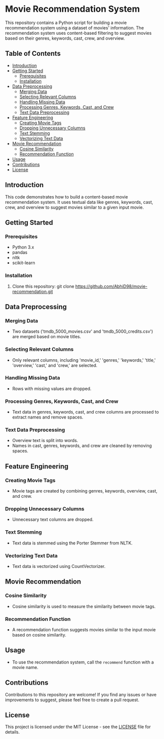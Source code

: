 # Movie Recommendation System

This repository contains a Python script for building a movie recommendation system using a dataset of movies' information. The recommendation system uses content-based filtering to suggest movies based on their genres, keywords, cast, crew, and overview.

## Table of Contents

- [Introduction](#introduction)
- [Getting Started](#getting-started)
  - [Prerequisites](#prerequisites)
  - [Installation](#installation)
- [Data Preprocessing](#data-preprocessing)
  - [Merging Data](#merging-data)
  - [Selecting Relevant Columns](#selecting-relevant-columns)
  - [Handling Missing Data](#handling-missing-data)
  - [Processing Genres, Keywords, Cast, and Crew](#processing-genres-keywords-cast-and-crew)
  - [Text Data Preprocessing](#text-data-preprocessing)
- [Feature Engineering](#feature-engineering)
  - [Creating Movie Tags](#creating-movie-tags)
  - [Dropping Unnecessary Columns](#dropping-unnecessary-columns)
  - [Text Stemming](#text-stemming)
  - [Vectorizing Text Data](#vectorizing-text-data)
- [Movie Recommendation](#movie-recommendation)
  - [Cosine Similarity](#cosine-similarity)
  - [Recommendation Function](#recommendation-function)
- [Usage](#usage)
- [Contributions](#contributions)
- [License](#license)

## Introduction

This code demonstrates how to build a content-based movie recommendation system. It uses textual data like genres, keywords, cast, crew, and overview to suggest movies similar to a given input movie.

## Getting Started

### Prerequisites

- Python 3.x
- pandas
- nltk
- scikit-learn

### Installation

1. Clone this repository:
   git clone https://github.com/AbhiD98/movie-recommendation.git


## Data Preprocessing

### Merging Data

- Two datasets ('tmdb_5000_movies.csv' and 'tmdb_5000_credits.csv') are merged based on movie titles.

### Selecting Relevant Columns

- Only relevant columns, including 'movie_id,' 'genres,' 'keywords,' 'title,' 'overview,' 'cast,' and 'crew,' are selected.

### Handling Missing Data

- Rows with missing values are dropped.

### Processing Genres, Keywords, Cast, and Crew

- Text data in genres, keywords, cast, and crew columns are processed to extract names and remove spaces.

### Text Data Preprocessing

- Overview text is split into words.
- Names in cast, genres, keywords, and crew are cleaned by removing spaces.

## Feature Engineering

### Creating Movie Tags

- Movie tags are created by combining genres, keywords, overview, cast, and crew.

### Dropping Unnecessary Columns

- Unnecessary text columns are dropped.

### Text Stemming

- Text data is stemmed using the Porter Stemmer from NLTK.

### Vectorizing Text Data

- Text data is vectorized using CountVectorizer.

## Movie Recommendation

### Cosine Similarity

- Cosine similarity is used to measure the similarity between movie tags.

### Recommendation Function

- A recommendation function suggests movies similar to the input movie based on cosine similarity.

## Usage

- To use the recommendation system, call the `recommend` function with a movie name.

## Contributions

Contributions to this repository are welcome! If you find any issues or have improvements to suggest, please feel free to create a pull request.

## License

This project is licensed under the MIT License - see the [LICENSE](LICENSE) file for details.
